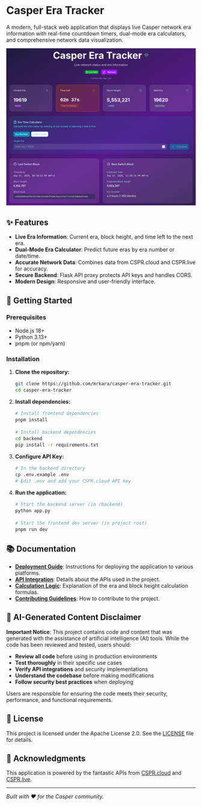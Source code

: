 # Casper Era Tracker

A modern, full-stack web application that displays live Casper network era information with real-time countdown timers, dual-mode era calculators, and comprehensive network data visualization.

![Casper Era Tracker Screenshot](https://raw.githubusercontent.com/mrkara/casper-era-tracker/master/docs/screenshot.png)

## ✨ Features

- **Live Era Information**: Current era, block height, and time left to the next era.
- **Dual-Mode Era Calculator**: Predict future eras by era number or date/time.
- **Accurate Network Data**: Combines data from CSPR.cloud and CSPR.live for accuracy.
- **Secure Backend**: Flask API proxy protects API keys and handles CORS.
- **Modern Design**: Responsive and user-friendly interface.

## 🚀 Getting Started

### Prerequisites

- Node.js 18+
- Python 3.13+
- pnpm (or npm/yarn)

### Installation

1.  **Clone the repository:**
    ```bash
    git clone https://github.com/mrkara/casper-era-tracker.git
    cd casper-era-tracker
    ```

2.  **Install dependencies:**
    ```bash
    # Install frontend dependencies
    pnpm install

    # Install backend dependencies
    cd backend
    pip install -r requirements.txt
    ```

3.  **Configure API Key:**
    ```bash
    # In the backend directory
    cp .env.example .env
    # Edit .env and add your CSPR.cloud API key
    ```

4.  **Run the application:**
    ```bash
    # Start the backend server (in /backend)
    python app.py

    # Start the frontend dev server (in project root)
    pnpm run dev
    ```

## 📚 Documentation

- **[Deployment Guide](DEPLOYMENT.md)**: Instructions for deploying the application to various platforms.
- **[API Integration](docs/API.md)**: Details about the APIs used in the project.
- **[Calculation Logic](docs/CALCULATIONS.md)**: Explanation of the era and block height calculation formulas.
- **[Contributing Guidelines](CONTRIBUTING.md)**: How to contribute to the project.

## 🤖 AI-Generated Content Disclaimer

**Important Notice**: This project contains code and content that was generated with the assistance of artificial intelligence (AI) tools. While the code has been reviewed and tested, users should:

- **Review all code** before using in production environments
- **Test thoroughly** in their specific use cases
- **Verify API integrations** and security implementations
- **Understand the codebase** before making modifications
- **Follow security best practices** when deploying

Users are responsible for ensuring the code meets their security, performance, and functional requirements.

## 📄 License

This project is licensed under the Apache License 2.0. See the [LICENSE](LICENSE) file for details.

## 🙏 Acknowledgments

This application is powered by the fantastic APIs from [CSPR.cloud](https://cspr.cloud/) and [CSPR.live](https://cspr.live/).

---

*Built with ❤️ for the Casper community.*


